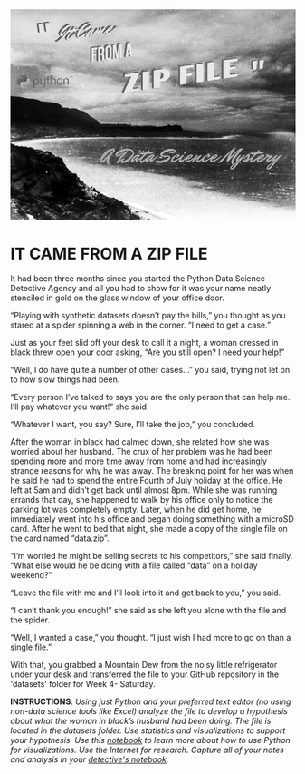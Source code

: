 <img src="images/data_science_detective.png">

# IT CAME FROM A ZIP FILE

It had been three months since you started the Python Data Science Detective Agency and all you had to show for it was your name neatly stenciled in gold on the glass window of your office door.

“Playing with synthetic datasets doesn’t pay the bills,” you thought as you stared at a spider spinning a web in the corner. “I need to get a case.”

Just as your feet slid off your desk to call it a night, a woman dressed in black threw open your door asking, “Are you still open?  I need your help!”

“Well, I do have quite a number of other cases...” you said, trying not let on to how slow things had been.

“Every person I’ve talked to says you are the only person that can help me. I’ll pay whatever you want!” she said.

“Whatever I want, you say? Sure, I’ll take the job,” you concluded.

After the woman in black had calmed down, she related how she was worried about her husband. The crux of her problem was he had been spending more and more time away from home and had increasingly strange reasons for why he was away. The breaking point for her was when he said he had to spend the entire Fourth of July holiday at the office. He left at 5am and didn’t get back until almost 8pm. While she was running errands that day, she happened to walk by his office only to notice the parking lot was completely empty. Later, when he did get home, he immediately went into his office and began doing something with a microSD card. After he went to bed that night, she made a copy of the single file on the card named “data.zip”.

“I’m worried he might be selling secrets to his competitors,” she said finally. “What else would he be doing with a file called “data” on a holiday weekend?”

“Leave the file with me and I’ll look into it and get back to you,” you said.

“I can’t thank you enough!” she said as she left you alone with the file and the spider.

“Well, I wanted a case,” you thought. “I just wish I had more to go on than a single file.”

With that, you grabbed a Mountain Dew from the noisy little refrigerator under your desk and transferred the file to your GitHub repository in the 'datasets' folder for Week 4- Saturday.

**INSTRUCTIONS**: *Using just Python and your preferred text editor (no using non-data science tools like Excel) analyze the file to develop a hypothesis about what the woman in black’s husband had been doing. The file is located in the datasets folder. Use statistics and visualizations to support your hypothesis. Use this [notebook](Python_Visualization_Basics.ipynb) to learn more about how to use Python for visualizations. Use the Internet for research. Capture all of your notes and analysis in your [detective's notebook](Python_Visualization_Basics.ipynb).*
